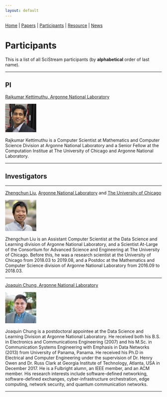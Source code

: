 ```yaml
---
layout: default
---
```

[Home](index.html) | [Papers](papers.html) | [Participants](participants.html) | [Resource](resource.html) | [News](news.html)

# Participants
This is a list of all SciStream participants (by __alphabetical__ order of last name). 

---

## PI

[Rajkumar Kettimuthu, Argonne National Laboratory](http://www.mcs.anl.gov/~kettimut/) 

<img src="doc/Raj-GO.jpg" alt="Drawing" style="width: 100px;"/>

Rajkumar Kettimuthu is a Computer Scientist at Mathematics and Computer Science Division at Argonne National Laboratory and a Senior Fellow at the Computation Institue at The University of Chicago and Argonne National Laboratory. 

---

## Investigators

---

[Zhengchun Liu](https://lzhengchun.github.io/), [Argonne National Laboratory](http://www.mcs.anl.gov/~zcliu/) and [The University of Chicago](https://www.uchicago.edu)

<img src="doc/zhengchun_liu.jpg" alt="Drawing" style="width: 100px;"/>

Zhengchun Liu is an Assistant Computer Scientist at the Data Science and Learning division of Argonne National Laboratory, and a Scientist At-Large of the Consortium for Advanced Science and Engineering at The University of Chicago. Before this, he was a research scientist at the University of Chicago from 2018.03 to 2019.08, and a Postdoc at the Mathematics and Computer Science division of Argonne National Laboratory from 2016.09 to 2018.03.

---

[Joaquin Chung, Argonne National Laboratory](https://www.anl.gov/profile/joaquin-chung)

<img src="doc/joaquin_chung.jpg" alt="Drawing" style="width: 100px;"/>

Joaquin Chung is a postdoctoral appointee at the Data Science and Learning Division at Argonne National Laboratory. He received both his B.S. in Electronics and Communications Engineering (2007) and his M.Sc. in Communication Systems Engineering with Emphasis in Data Networks (2013) from University of Panama, Panama. He received his Ph.D in Electrical and Computer Engineering under the supervision of Dr. Henry Owen and Dr. Russ Clark at Georgia Institute of Technology, Atlanta, USA in December 2017. He is a Fulbright alumn, an IEEE member, and an ACM member. His research interests include software-defined networking, software-defined exchanges, cyber-infrastructure orchestration, edge computing, network security, and quantum communication networks.

---
